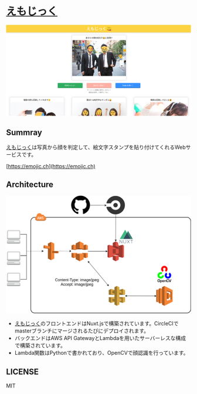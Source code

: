 # [えもじっく](https://emojic.ch)

![トップページ](./docs/top_image_pc.png)

## Summray
[えもじっく](https://emojic.ch)は写真から顔を判定して、絵文字スタンプを貼り付けてくれるWebサービスです。

[https://emojic.ch](https://emojic.ch)

## Architecture

![アーキテクチャ図](./docs/emojic_architecture.png)

- [えもじっく](https://emojic.ch)のフロントエンドはNuxt.jsで構築されています。CircleCIでmasterブランチにマージされるたびにデプロイされます。
- バックエンドはAWS API GatewayとLambdaを用いたサーバーレスな構成で構築されています。
- Lambda関数はPythonで書かれており、OpenCVで顔認識を行っています。

## LICENSE
MIT